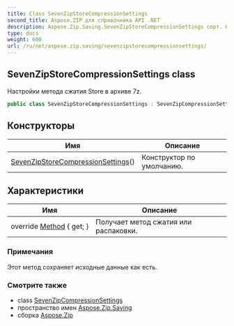 ```yaml
---
title: Class SevenZipStoreCompressionSettings
second_title: Aspose.ZIP для справочника API .NET
description: Aspose.Zip.Saving.SevenZipStoreCompressionSettings сорт. Настройки метода сжатия Store в архиве 7z.
type: docs
weight: 600
url: /ru/net/aspose.zip.saving/sevenzipstorecompressionsettings/
---
```

## SevenZipStoreCompressionSettings class

Настройки метода сжатия Store в архиве 7z.

```csharp
public class SevenZipStoreCompressionSettings : SevenZipCompressionSettings
```

## Конструкторы

| Имя | Описание |
| --- | --- |
| [SevenZipStoreCompressionSettings](sevenzipstorecompressionsettings/)() | Конструктор по умолчанию. |

## Характеристики

| Имя | Описание |
| --- | --- |
| override [Method](../../aspose.zip.saving/sevenzipstorecompressionsettings/method/) { get; } | Получает метод сжатия или распаковки. |

### Примечания

Этот метод сохраняет исходные данные как есть.

### Смотрите также

* class [SevenZipCompressionSettings](../sevenzipcompressionsettings/)
* пространство имен [Aspose.Zip.Saving](../../aspose.zip.saving/)
* сборка [Aspose.Zip](../../)


